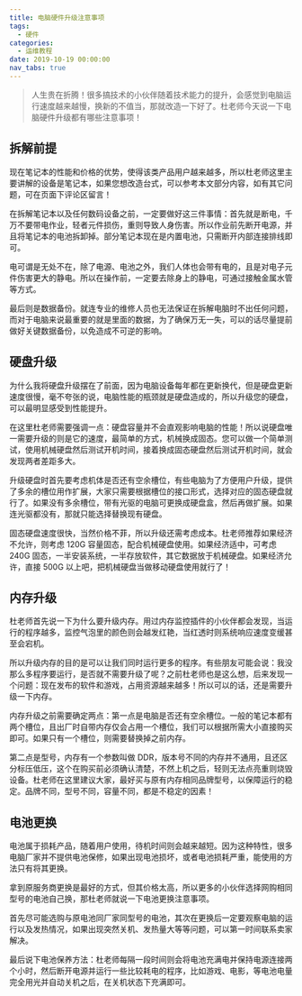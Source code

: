 ```yaml
---
title: 电脑硬件升级注意事项
tags:
  - 硬件
categories:
  - 运维教程
date: 2019-10-19 00:00:00
nav_tabs: true
---
```


> 人生贵在折腾！很多搞技术的小伙伴随着技术能力的提升，会感觉到电脑运行速度越来越慢，换新的不值当，那就改造一下好了。杜老师今天说一下电脑硬件升级都有哪些注意事项！

<!-- more -->

## 拆解前提

现在笔记本的性能和价格的优势，使得该类产品用户越来越多，所以杜老师这里主要讲解的设备是笔记本，如果您想改造台式，可以参考本文部分内容，如有其它问题，可在页面下评论区留言！

在拆解笔记本以及任何数码设备之前，一定要做好这三件事情：首先就是断电，千万不要带电作业，轻者元件损伤，重则导致人身伤害。所以作业前先断开电源，并且将笔记本的电池拆卸掉。部分笔记本现在是内置电池，只需断开内部连接排线即可。

电可谓是无处不在，除了电源、电池之外，我们人体也会带有电的，且是对电子元件伤害更大的静电。所以在操作前，一定要去除身上的静电，可通过接触金属水管等方式。

最后则是数据备份。就连专业的维修人员也无法保证在拆解电脑时不出任何问题，而对于电脑来说最重要的就是里面的数据，为了确保万无一失，可以的话尽量提前做好关键数据备份，以免造成不可逆的影响。

## 硬盘升级

为什么我将硬盘升级摆在了前面，因为电脑设备每年都在更新换代，但是硬盘更新速度很慢，毫不夸张的说，电脑性能的瓶颈就是硬盘造成的，所以升级您的硬盘，可以最明显感受到性能提升。

在这里杜老师需要强调一点：硬盘容量并不会直观影响电脑的性能！所以说硬盘唯一需要升级的则是它的速度，最简单的方式，机械换成固态。您可以做一个简单测试，使用机械硬盘然后测试开机时间，接着换成固态硬盘然后测试开机时间，就会发现两者差距多大。

升级硬盘时首先要考虑机体是否还有空余槽位，有些电脑为了方便用户升级，提供了多余的槽位用作扩展，大家只需要根据槽位的接口形式，选择对应的固态硬盘就行了。如果没有多余槽位，带有光驱的电脑可更换成硬盘盒，然后再做扩展。如果连光驱都没有，那就只能选择替换现有硬盘。

固态硬盘速度很快，当然价格不菲，所以升级还需考虑成本。杜老师推荐如果经济不允许，则考虑 120G 容量固态，配合机械硬盘使用。如果经济适中，可考虑 240G 固态，一半安装系统，一半存放软件，其它数据放于机械硬盘。如果经济允许，直接 500G 以上吧，把机械硬盘当做移动硬盘使用就行了！

## 内存升级

杜老师首先说一下为什么要升级内存。用过内存监控插件的小伙伴都会发现，当运行的程序越多，监控气泡里的颜色则会越发红艳，当红透时则系统响应速度变缓甚至会宕机。

所以升级内存的目的是可以让我们同时运行更多的程序。有些朋友可能会说：我没那么多程序要运行，是否就不需要升级了呢？之前杜老师也是这么想，后来发现一个问题：现在发布的软件和游戏，占用资源越来越多！所以可以的话，还是需要升级一下内存。

内存升级之前需要确定两点：第一点是电脑是否还有空余槽位。一般的笔记本都有两个槽位，且出厂时自带内存仅会占用一个槽位，我们可以根据所需大小直接购买即可。如果只有一个槽位，则需要替换掉之前内存。

第二点是型号，内存有一个参数叫做 DDR，版本号不同的内存并不通用，且还区分标压低压，这个在购买前必须确认清楚，不然上机之后，轻则无法点亮重则烧毁设备。杜老师在这里建议大家，最好买与原有内存相同品牌型号，以保障运行的稳定。品牌不同，型号不同，容量不同，都是不稳定的因素！

## 电池更换

电池属于损耗产品，随着用户使用，待机时间则会越来越短。因为这种特性，很多电脑厂家并不提供电池保修，如果出现电池损坏，或者电池损耗严重，能使用的方法只有将其更换。

拿到原服务商更换是最好的方式，但其价格太高，所以更多的小伙伴选择网购相同型号的电池自己换，那杜老师就说一下电池更换注意事项。

首先尽可能选购与原电池同厂家同型号的电池，其次在更换后一定要观察电脑的运行以及发热情况，如果出现突然关机、发热量大等等问题，可以第一时间联系卖家解决。

最后说下电池保养方法：杜老师每隔一段时间则会将电池充满电并保持电源连接两个小时，然后断开电源并运行一些比较耗电的程序，比如游戏、电影，等电池电量完全用光并自动关机之后，在关机状态下充满即可。